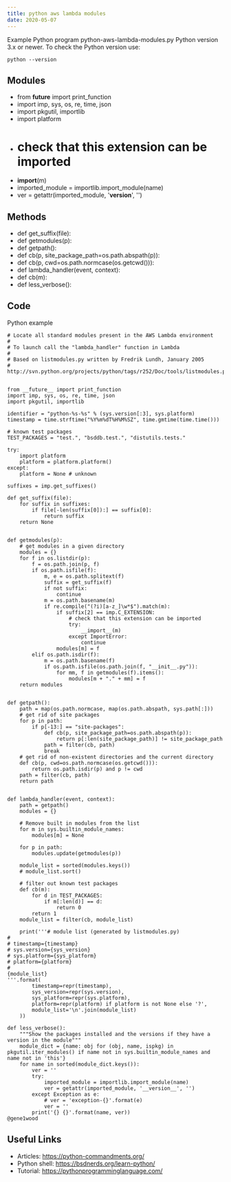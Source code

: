 ```yaml
---
title: python aws lambda modules
date: 2020-05-07
---
```

Example Python program python-aws-lambda-modules.py
Python version 3.x or newer.
To check the Python version use:

    python --version

## Modules

* from __future__ import print_function
* import imp, sys, os, re, time, json
* import pkgutil, importlib
* import platform
* # check that this extension can be imported
* __import__(m)
* imported_module = importlib.import_module(name)
* ver = getattr(imported_module, '__version__', '')

## Methods

* def get_suffix(file):
* def getmodules(p):
* def getpath():
* def cb(p, site_package_path=os.path.abspath(p)):
* def cb(p, cwd=os.path.normcase(os.getcwd())):
* def lambda_handler(event, context):
* def cb(m):
* def less_verbose():

## Code

Python example

    # Locate all standard modules present in the AWS Lambda environment
    #
    # To launch call the "lambda_handler" function in Lambda
    #
    # Based on listmodules.py written by Fredrik Lundh, January 2005
    # http://svn.python.org/projects/python/tags/r252/Doc/tools/listmodules.py
    
    
    from __future__ import print_function
    import imp, sys, os, re, time, json
    import pkgutil, importlib
    
    identifier = "python-%s-%s" % (sys.version[:3], sys.platform)
    timestamp = time.strftime("%Y%m%dT%H%M%SZ", time.gmtime(time.time()))
    
    # known test packages
    TEST_PACKAGES = "test.", "bsddb.test.", "distutils.tests."
    
    try:
        import platform
        platform = platform.platform()
    except:
        platform = None # unknown
    
    suffixes = imp.get_suffixes()
    
    def get_suffix(file):
        for suffix in suffixes:
            if file[-len(suffix[0]):] == suffix[0]:
                return suffix
        return None
    
    
    def getmodules(p):
        # get modules in a given directory
        modules = {}
        for f in os.listdir(p):
            f = os.path.join(p, f)
            if os.path.isfile(f):
                m, e = os.path.splitext(f)
                suffix = get_suffix(f)
                if not suffix:
                    continue
                m = os.path.basename(m)
                if re.compile("(?i)[a-z_]\w*$").match(m):
                    if suffix[2] == imp.C_EXTENSION:
                        # check that this extension can be imported
                        try:
                            __import__(m)
                        except ImportError:
                            continue
                    modules[m] = f
            elif os.path.isdir(f):
                m = os.path.basename(f)
                if os.path.isfile(os.path.join(f, "__init__.py")):
                    for mm, f in getmodules(f).items():
                        modules[m + "." + mm] = f
        return modules
    
    
    def getpath():
        path = map(os.path.normcase, map(os.path.abspath, sys.path[:]))
        # get rid of site packages
        for p in path:
            if p[-13:] == "site-packages":
                def cb(p, site_package_path=os.path.abspath(p)):
                    return p[:len(site_package_path)] != site_package_path
                path = filter(cb, path)
                break
        # get rid of non-existent directories and the current directory
        def cb(p, cwd=os.path.normcase(os.getcwd())):
            return os.path.isdir(p) and p != cwd
        path = filter(cb, path)
        return path
    
    
    def lambda_handler(event, context):
        path = getpath()
        modules = {}
    
        # Remove built in modules from the list
        for m in sys.builtin_module_names:
            modules[m] = None
    
        for p in path:
            modules.update(getmodules(p))
    
        module_list = sorted(modules.keys())
        # module_list.sort()
    
        # filter out known test packages
        def cb(m):
            for d in TEST_PACKAGES:
                if m[:len(d)] == d:
                    return 0
            return 1
        module_list = filter(cb, module_list)
    
        print('''# module list (generated by listmodules.py)
    #
    # timestamp={timestamp}
    # sys.version={sys_version}
    # sys.platform={sys_platform}
    # platform={platform}
    #
    {module_list}
    '''.format(
            timestamp=repr(timestamp),
            sys_version=repr(sys.version),
            sys_platform=repr(sys.platform),
            platform=repr(platform) if platform is not None else '?',
            module_list='\n'.join(module_list)
        ))
    
    def less_verbose():
        """Show the packages installed and the versions if they have a version in the module"""
        module_dict = {name: obj for (obj, name, ispkg) in pkgutil.iter_modules() if name not in sys.builtin_module_names and name not in 'this'}
        for name in sorted(module_dict.keys()):
            ver = ''
            try:
                imported_module = importlib.import_module(name)
                ver = getattr(imported_module, '__version__', '')
            except Exception as e:
                # ver = 'exception-{}'.format(e)
                ver = ''
            print('{} {}'.format(name, ver))
    @gene1wood
    

## Useful Links

- Articles: https://python-commandments.org/
- Python shell: https://bsdnerds.org/learn-python/
- Tutorial: https://pythonprogramminglanguage.com/

